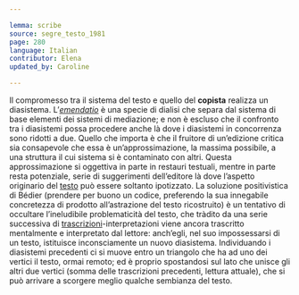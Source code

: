 ```yaml
---

lemma: scribe
source: segre_testo_1981
page: 280
language: Italian
contributor: Elena
updated_by: Caroline

---
```


Il compromesso tra il sistema del testo e quello del **copista** realizza un diasistema. L’[_emendatio_](emendation.html) è una specie di dialisi che separa dal sistema di base elementi dei sistemi di mediazione; e non è escluso che il confronto tra i diasistemi possa procedere anche là dove i diasistemi in concorrenza sono ridotti a due. Quello che importa è che il fruitore di un’edizione critica sia consapevole che essa è un’approssimazione, la massima possibile, a una struttura il cui sistema si è contaminato con altri. Questa approssimazione si oggettiva in parte in restauri testuali, mentre in parte resta potenziale, serie di suggerimenti dell’editore là dove l’aspetto originario del [testo](text.html) può essere soltanto ipotizzato.
La soluzione positivistica di Bédier (prendere per buono un codice, preferendo la sua innegabile concretezza di prodotto all’astrazione del testo ricostruito) è un tentativo di occultare l’ineludibile problematicità del testo, che tràdito da una serie successiva di [trascrizioni](transcription.html)-interpretazioni viene ancora trascritto mentalmente e interpretato dal lettore: anch’egli, nel suo impossessarsi di un testo, istituisce inconsciamente un nuovo diasistema. Individuando i diasistemi precedenti ci si muove entro un triangolo che ha ad uno dei vertici il testo, ormai remoto; ed è proprio spostandosi sul lato che unisce gli altri due vertici (somma delle trascrizioni precedenti, lettura attuale), che si può arrivare a scorgere meglio qualche sembianza del testo.
